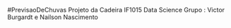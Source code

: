 #PrevisaoDeChuvas
Projeto da Cadeira IF1015 Data Science
Grupo : Victor Burgardt e Nailson Nascimento
